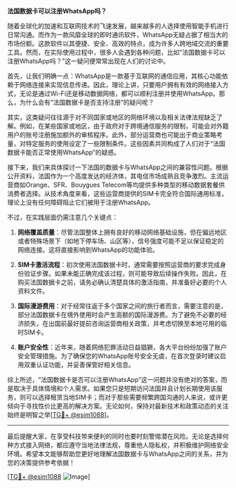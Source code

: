 **法国数据卡可以注册WhatsApp吗？**

随着全球化的加速和互联网技术的飞速发展，越来越多的人选择使用智能手机进行日常沟通。而作为一款风靡全球的即时通讯软件，WhatsApp无疑占据了相当大的市场份额。这款软件以其便捷、安全、高效的特点，成为许多人跨地域交流的重要工具。然而，在实际使用过程中，很多人会遇到各种问题，比如“法国数据卡可以注册WhatsApp吗？”这一疑问便常常出现在人们的讨论中。

首先，让我们明确一点：WhatsApp是一款基于互联网的通信应用，其核心功能依赖于网络连接来实现信息传递。因此，理论上讲，只要用户拥有有效的网络接入方式，无论是通过Wi-Fi还是移动数据网络，都可以顺利注册并使用WhatsApp。那么，为什么会有“法国数据卡是否支持注册”的疑问呢？

其实，这类疑问往往源于对不同国家或地区的网络环境以及相关法律法规缺乏了解。例如，在某些国家或地区，由于政府对于跨境通信服务的限制，可能会对外籍用户的账号注册施加额外的审核程序。此外，部分运营商也可能出于商业策略考量，对特定服务的使用设定了一些限制条件。这些因素共同构成了人们对于“法国数据卡能否正常使用WhatsApp”的疑惑。

接下来，我们来具体探讨一下法国的数据卡与WhatsApp之间的兼容性问题。根据公开资料，法国作为一个高度发达的经济体，其电信市场成熟且竞争激烈。主流运营商如Orange、SFR、Bouygues Telecom等均提供多种类型的移动数据套餐供消费者选择。从技术角度来看，这些运营商提供的SIM卡完全符合国际通用标准，理论上没有任何障碍阻止它们被用于注册WhatsApp。

不过，在实践层面仍需注意几个关键点：

1. **网络覆盖质量**：尽管法国整体上拥有良好的移动网络基础设施，但在偏远地区或者特殊场景下（如地下停车场、山区等），信号强度可能不足以保证稳定的网络连接。这将直接影响到WhatsApp的功能体验。
   
2. **SIM卡激活流程**：初次使用法国数据卡时，通常需要按照运营商的要求完成身份验证步骤。如果未能正确完成该过程，则可能导致后续操作失败。因此，在购买法国数据卡之前，请务必确认清楚具体的激活指南，并准备好必要的个人资料文件。

3. **国际漫游费用**：对于经常往返于多个国家之间的旅行者而言，需要注意的是，部分法国数据卡在境外使用时会产生高额的国际漫游费。为了避免不必要的经济损失，在出国前最好提前咨询运营商相关政策，并考虑切换至本地可用的临时SIM卡。

4. **账户安全性**：近年来，随着网络犯罪活动日益猖獗，各大平台纷纷加强了账户安全管理措施。为了确保您的WhatsApp账号安全无虞，在首次登录时建议启用双重认证功能，并妥善保管好相关信息。

综上所述，“法国数据卡是否可以注册WhatsApp”这一问题并没有绝对的答案，而是取决于具体情境和个人需求。如果您只是短期访问法国并且计划长期使用该服务，则可以选择租赁当地SIM卡；而对于那些需要频繁跨国沟通的人来说，或许更倾向于寻找性价比更高的解决方案。无论如何，保持对最新技术和政策动态的关注始终是明智之举[[TG💪+ @esim1088](https://t.me/s/esim1088)]。

---

最后提醒大家，在享受科技带来便利的同时也要时刻警惕潜在风险。无论是选择何种方式接入网络，都应遵守当地法律法规，尊重他人隐私权，并积极维护网络安全环境。希望本文能够帮助您更好地理解法国数据卡与WhatsApp之间的关系，并为您的决策提供参考依据！

[[TG💪+ @esim1088](https://t.me/s/esim1088) ![Image](https://i.postimg.cc/4NQfJmqS/Snipaste-2025-05-13-00-14-12.png)]